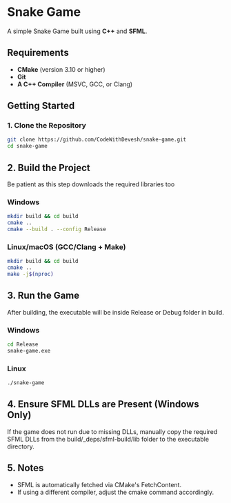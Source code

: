 # Snake Game

A simple Snake Game built using **C++** and **SFML**.

## Requirements
- **CMake** (version 3.10 or higher)
- **Git**
- **A C++ Compiler** (MSVC, GCC, or Clang)

## Getting Started

### 1. Clone the Repository
```sh
git clone https://github.com/CodeWithDevesh/snake-game.git
cd snake-game
```

## 2. Build the Project
Be patient as this step downloads the required libraries too
### Windows

```sh
mkdir build && cd build
cmake ..
cmake --build . --config Release
```

### Linux/macOS (GCC/Clang + Make)

```sh
mkdir build && cd build
cmake ..
make -j$(nproc)
```

## 3. Run the Game
After building, the executable will be inside Release or Debug folder in build.

### Windows
```sh
cd Release
snake-game.exe
```

### Linux
```sh
./snake-game
```

## 4. Ensure SFML DLLs are Present (Windows Only)
If the game does not run due to missing DLLs, manually copy the required SFML DLLs from the build/_deps/sfml-build/lib folder to the executable directory.

## 5. Notes
- SFML is automatically fetched via CMake's FetchContent.
- If using a different compiler, adjust the cmake command accordingly.